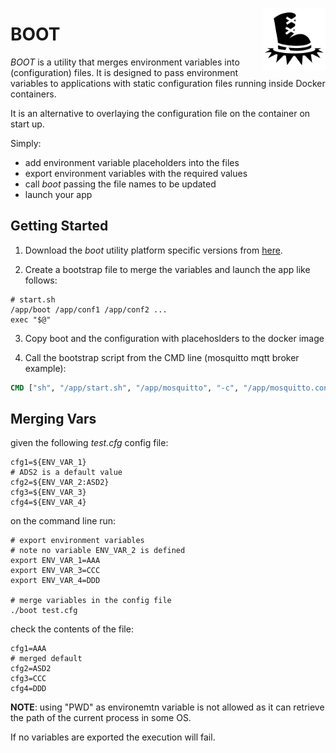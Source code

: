 <a href="https://icon-icons.com/icon/boot-stomp/39342"><img src="boot.png" alt="By Lorc, Delapouite & contributors" width="100" height="100" align="right" /></a>

# BOOT

*BOOT* is a utility that merges environment variables into (configuration) files. It is designed to pass environment variables to applications with static configuration files running inside Docker containers.

It is an alternative to overlaying the configuration file on the container on start up.

Simply:

- add environment variable placeholders into the files
- export environment variables with the required values
- call *boot* passing the file names to be updated
- launch your app

## Getting Started

1. Download the *boot* utility platform specific versions from [here](./build).

2. Create a bootstrap file to merge the variables and launch the app like follows:

```shell script
# start.sh
/app/boot /app/conf1 /app/conf2 ...
exec "$@"
```

3. Copy boot and the configuration with placehoslders to the docker image

4. Call the bootstrap script from the CMD line (mosquitto mqtt broker example):
   
```dockerfile   
CMD ["sh", "/app/start.sh", "/app/mosquitto", "-c", "/app/mosquitto.conf"]
```

## Merging Vars

given the following *test.cfg* config file:

```shell script
cfg1=${ENV_VAR_1}
# ADS2 is a default value
cfg2=${ENV_VAR_2:ASD2}
cfg3=${ENV_VAR_3}
cfg4=${ENV_VAR_4}
```

on the command line run:

```shell script
# export environment variables
# note no variable ENV_VAR_2 is defined 
export ENV_VAR_1=AAA
export ENV_VAR_3=CCC
export ENV_VAR_4=DDD

# merge variables in the config file
./boot test.cfg
```

check the contents of the file:

```shell script
cfg1=AAA
# merged default
cfg2=ASD2
cfg3=CCC
cfg4=DDD
```

**NOTE**: using "PWD" as environemtn variable is not allowed as it can retrieve the path of the current process in some OS.

If no variables are exported the execution will fail.

